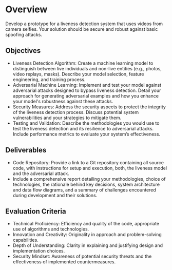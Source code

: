 # Overview

Develop a prototype for a liveness detection system that uses videos from camera selfies. Your
solution should be secure and robust against basic spoofing attacks.

## Objectives

- Liveness Detection Algorithm: Create a machine learning model to distinguish between live
individuals and non-live entities (e.g., photos, video replays, masks). Describe your model
selection, feature engineering, and training process.
- Adversarial Machine Learning: Implement and test your model against adversarial attacks
designed to bypass liveness detection. Detail your approach for generating adversarial examples
and how you enhance your model's robustness against these attacks.
- Security Measures: Address the security aspects to protect the integrity of the liveness detection
process. Discuss potential system vulnerabilities and your strategies to mitigate them.
- Testing and Validation: Describe the methodologies you would use to test the liveness detection
and its resilience to adversarial attacks. Include performance metrics to evaluate your system’s
effectiveness.

## Deliverables

- Code Repository: Provide a link to a Git repository containing all source code, with instructions for
setup and execution, both, the liveness model and the adversarial attack.
- Include a comprehensive report detailing your methodologies, choice of technologies, the
rationale behind key decisions, system architecture and data flow diagrams, and a summary of
challenges encountered during development and their solutions.

## Evaluation Criteria

- Technical Proficiency: Efficiency and quality of the code, appropriate use of algorithms and
technologies.
- Innovation and Creativity: Originality in approach and problem-solving capabilities.
- Depth of Understanding: Clarity in explaining and justifying design and implementation choices.
- Security Mindset: Awareness of potential security threats and the effectiveness of implemented
countermeasures.
